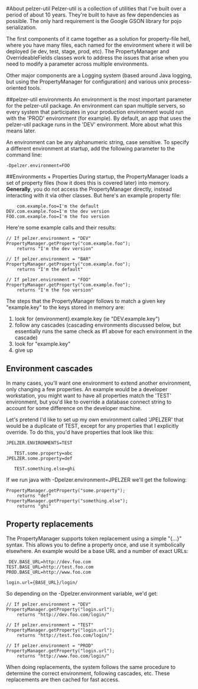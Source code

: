 #About pelzer-util
Pelzer-util is a collection of utilities that I've built over a period of about 10 years. They're built to have as few dependencies as possible. The only hard requirement is the Google GSON library for pojo serialization.

The first components of it came together as a solution for property-file hell, where you have many files, each named for the environment where it will be deployed (ie dev, test, stage, prod, etc). The PropertyManager and OverrideableFields classes work to address the issues that arise when you need to modify a parameter across multiple environments.

Other major components are a Logging system (based around Java logging, but using the PropertyManager for configuration) and various unix process-oriented tools.

##pelzer-util environments
An environment is the most important parameter for the pelzer-util package. An environment can span multiple servers, so every system that participates in your production environment would run with the 'PROD' environment (for example). By default, an app that uses the pelzer-util package runs in the 'DEV' environment. More about what this means later.

An environment can be any alphanumeric string, case sensitive. To specify a different environment at startup, add the following parameter to the command line:

	-Dpelzer.environment=FOO
	
##Environments + Properties
During startup, the PropertyManager loads a set of property files (how it does this is covered later) into memory. **Generally**, you do not access the PropertyManager directly, instead interacting with it via other classes. But here's an example property file:

	    com.example.foo=I'm the default
	DEV.com.example.foo=I'm the dev version
	FOO.com.example.foo=I'm the foo version
	
Here're some example calls and their results:

	// If pelzer.environment = "DEV"
	PropertyManager.getProperty("com.example.foo");
		returns "I'm the dev version"

	// If pelzer.environment = "BAR"
	PropertyManager.getProperty("com.example.foo");
		returns "I'm the default"

	// If pelzer.environment = "FOO"
	PropertyManager.getProperty("com.example.foo");
		returns "I'm the foo version"

The steps that the PropertyManager follows to match a given key "example.key" to the keys stored in memory are:

1. look for {environment}.example.key (ie "DEV.example.key")
2. follow any cascades (cascading environments discussed below, but essentially runs the same check as #1 above for each environment in the cascade)
3. look for "example.key"
4. give up

## Environment cascades
In many cases, you'll want one environment to extend another environment, only changing a few properties. An example would be a developer workstation, you might want to have all properties match the 'TEST' environment, but you'd like to override a database connect string to account for some difference on the developer machine. 

Let's pretend I'd like to set up my own environment called 'JPELZER' that would be a duplicate of TEST, except for any properties that I explicitly override. To do this, you'd have properties that look like this:

	JPELZER.ENVIRONMENTS=TEST
	
	   TEST.some.property=abc
	JPELZER.some.property=def
	
	   TEST.something.else=ghi
	   
If we run java with -Dpelzer.environment=JPELZER we'll get the following:

	PropertyManager.getProperty("some.property");
		returns "def"
	PropertyManager.getProperty("something.else");
		returns "ghi"

## Property replacements
The PropertyManager supports token replacement using a simple "{...}" syntax. This allows you to define a property once, and use it symbolically elsewhere. An example would be a base URL and a number of exact URLs:

	 DEV.BASE_URL=http://dev.foo.com
	TEST.BASE_URL=http://test.foo.com
	PROD.BASE_URL=http://www.foo.com
	
	login.url={BASE_URL}/login/
	
So depending on the -Dpelzer.environment variable, we'd get:

	// If pelzer.environment = "DEV"
	PropertyManager.getProperty("login.url");
		returns "http://dev.foo.com/login/"
		
	// If pelzer.environment = "TEST"
	PropertyManager.getProperty("login.url");
		returns "http://test.foo.com/login/"	
	
	// If pelzer.environment = "PROD"
	PropertyManager.getProperty("login.url");
		returns "http://www.foo.com/login/"
		
When doing replacements, the system follows the same procedure to determine the correct environment, following cascades, etc. These replacements are then cached for fast access.

